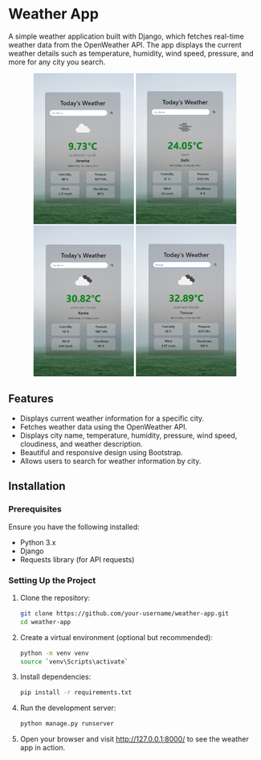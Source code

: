 # Weather App

A simple weather application built with Django, which fetches real-time weather data from the OpenWeather API. The app displays the current weather details such as temperature, humidity, wind speed, pressure, and more for any city you search.

<p align="center">

  <img src="images/America.png" width="200" />
  <img src="images/Delhi.png" width="200" />
  <img src="images/Kerala.png" width="200" />
  <img src="images/Thrissur.png" width="200" />
</p>

## Features

- Displays current weather information for a specific city.
- Fetches weather data using the OpenWeather API.
- Displays city name, temperature, humidity, pressure, wind speed, cloudiness, and weather description.
- Beautiful and responsive design using Bootstrap.
- Allows users to search for weather information by city.

## Installation

### Prerequisites

Ensure you have the following installed:

- Python 3.x
- Django
- Requests library (for API requests)

### Setting Up the Project

1. Clone the repository:
   ```bash
   git clone https://github.com/your-username/weather-app.git
   cd weather-app
   
2. Create a virtual environment (optional but recommended):
   ```bash
   python -m venv venv
   source `venv\Scripts\activate`

3. Install dependencies:
   ```bash
   pip install -r requirements.txt
   
4. Run the development server:
    ```bash
    python manage.py runserver
5. Open your browser and visit http://127.0.0.1:8000/ to see the weather app in action.
